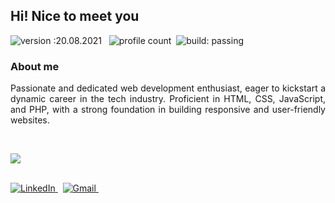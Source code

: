 ## Hi! Nice to meet you

![version :20.08.2021](https://img.shields.io/badge/version-20.08.2021-informational) &nbsp;
![profile count](https://komarev.com/ghpvc/?username=arthyrajagopal&color=red)&nbsp;
![build: passing](https://img.shields.io/badge/build-passing-success)

### About me

<p align="justify">
Passionate and dedicated web development enthusiast, eager to kickstart a dynamic career in the tech industry. Proficient in HTML, CSS, JavaScript, and PHP, with a strong foundation in building responsive and user-friendly websites.   
</p>
<br>
<p align="start">
    <a href="https://skillicons.dev">
        <img
            src="https://skillicons.dev/icons?i=html,css,bootstrap,js,php,mysql,git,github,vscode" />
    </a>
</p>
<br>
<a href="https://www.linkedin.com/in/arthyrajagopal/"><img
        src="https://img.shields.io/badge/linkedin-%230077B5.svg?&style=for-the-badge&logo=linkedin&logoColor=white"
        alt="LinkedIn" />
</a>&nbsp;
<a href="mailto:shweetharthy18@gmail.com?subject=Refered%20From%20Git%20Profile"><img
        src="https://img.shields.io/badge/gmail-%23D14836.svg?&style=for-the-badge&logo=gmail&logoColor=white"
        alt="Gmail" />
</a>&nbsp;

